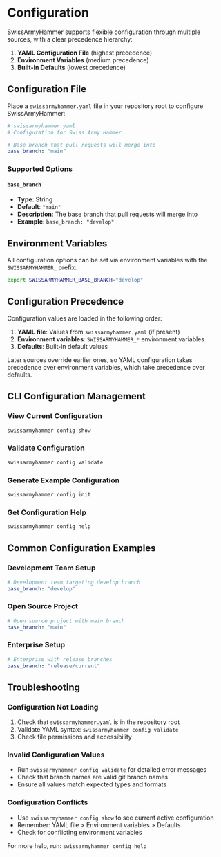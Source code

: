 # Configuration

SwissArmyHammer supports flexible configuration through multiple sources, with a clear precedence hierarchy:

1. **YAML Configuration File** (highest precedence)
2. **Environment Variables** (medium precedence)  
3. **Built-in Defaults** (lowest precedence)

## Configuration File

Place a `swissarmyhammer.yaml` file in your repository root to configure SwissArmyHammer:

```yaml
# swissarmyhammer.yaml
# Configuration for Swiss Army Hammer

# Base branch that pull requests will merge into
base_branch: "main"
```

### Supported Options

#### `base_branch`
- **Type**: String
- **Default**: `"main"`
- **Description**: The base branch that pull requests will merge into
- **Example**: `base_branch: "develop"`

## Environment Variables

All configuration options can be set via environment variables with the `SWISSARMYHAMMER_` prefix:

```bash
export SWISSARMYHAMMER_BASE_BRANCH="develop"
```

## Configuration Precedence

Configuration values are loaded in the following order:

1. **YAML file**: Values from `swissarmyhammer.yaml` (if present)
2. **Environment variables**: `SWISSARMYHAMMER_*` environment variables
3. **Defaults**: Built-in default values

Later sources override earlier ones, so YAML configuration takes precedence over environment variables, which take precedence over defaults.

## CLI Configuration Management

### View Current Configuration
```bash
swissarmyhammer config show
```

### Validate Configuration  
```bash
swissarmyhammer config validate
```

### Generate Example Configuration
```bash
swissarmyhammer config init
```

### Get Configuration Help
```bash
swissarmyhammer config help
```

## Common Configuration Examples

### Development Team Setup
```yaml
# Development team targeting develop branch
base_branch: "develop"
```

### Open Source Project
```yaml  
# Open source project with main branch
base_branch: "main"
```

### Enterprise Setup
```yaml
# Enterprise with release branches
base_branch: "release/current"
```

## Troubleshooting

### Configuration Not Loading
1. Check that `swissarmyhammer.yaml` is in the repository root
2. Validate YAML syntax: `swissarmyhammer config validate`
3. Check file permissions and accessibility

### Invalid Configuration Values
- Run `swissarmyhammer config validate` for detailed error messages
- Check that branch names are valid git branch names
- Ensure all values match expected types and formats

### Configuration Conflicts
- Use `swissarmyhammer config show` to see current active configuration
- Remember: YAML file > Environment variables > Defaults
- Check for conflicting environment variables

For more help, run: `swissarmyhammer config help`